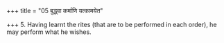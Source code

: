 +++
title = "05 बुद्ध्वा कर्माणि यत्कामयेत"

+++
5. Having learnt the rites (that are to be performed in each order), he may perform what he wishes.
